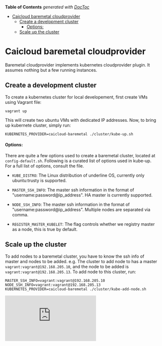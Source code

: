 <!-- START doctoc generated TOC please keep comment here to allow auto update -->
<!-- DON'T EDIT THIS SECTION, INSTEAD RE-RUN doctoc TO UPDATE -->
**Table of Contents**  *generated with [DocToc](https://github.com/thlorenz/doctoc)*

- [Caicloud baremetal cloudprovider](#caicloud-baremetal-cloudprovider)
  - [Create a development cluster](#create-a-development-cluster)
      - [Options:](#options)
  - [Scale up the cluster](#scale-up-the-cluster)

<!-- END doctoc generated TOC please keep comment here to allow auto update -->

# Caicloud baremetal cloudprovider

Baremetal cloudprovider implements kubernetes cloudprovider plugin. It assumes nothing but a few running instances.

## Create a development cluster

To create a kubernetes cluster for local developement, first create VMs using Vagrant file:
```
vagrant up
```

This will create two ubuntu VMs with dedicated IP addresses. Now, to bring up kubernete cluster, simply run:
```
KUBERNETES_PROVIDER=caicloud-baremetal ./cluster/kube-up.sh
```



#### Options:

There are quite a few options used to create a baremetal cluster, located at `config-default.sh`. Following is a curated list of options
used in kube-up. For a full list of options, consult the file.

* `KUBE_DISTRO`: The Linux distribution of underline OS, currently only ubuntu:trusty is supported.

* `MASTER_SSH_INFO`: The master ssh information in the format of "username:password@ip_address". HA master is currently supported.

* `NODE_SSH_INFO`: The master ssh information in the format of "username:password@ip_address". Multiple nodes are separated via comma.

* `REGISTER_MASTER_KUBELET`: The flag controls whether we registry master as a node, this is true by default.



## Scale up the cluster
To add nodes to a baremetal cluster, you have to know the ssh info of master and nodes to be added. e.g. The cluster to add node to has a master `vagrant:vagrant@192.168.205.10`, and the node to be added is `vagrant:vagrant@192.168.205.13`. To add node to this cluster, run:
```
MASTER_SSH_INFO=vagrant:vagrant@192.168.205.10 NODE_SSH_INFO=vagrant:vagrant@192.168.205.13 KUBERNETES_PROVIDER=caicloud-baremetal ./cluster/kube-add-node.sh
```


[![Analytics](https://kubernetes-site.appspot.com/UA-36037335-10/GitHub/cluster/caicloud-baremetal/README.md?pixel)]()
